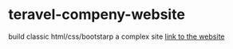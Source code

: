 # teravel-compeny-website
build  classic html/css/bootstarp  a complex site
[link to the website](https://pleasuresandvacations.netlify.app/)

